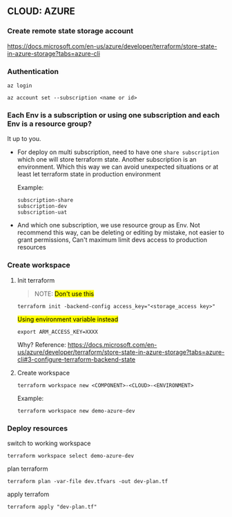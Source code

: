## CLOUD: AZURE
### Create remote state storage account
https://docs.microsoft.com/en-us/azure/developer/terraform/store-state-in-azure-storage?tabs=azure-cli

### Authentication

```
az login
```
```
az account set --subscription <name or id>
```

### Each Env is a subscription or using one subscription and each Env is a resource group?
It up to you.

- For deploy on multi subscription, need to have one `share subscription` which one will store terraform state. Another subscription is an environment. Which this way we can avoid unexpected situations or at least let terraform state in production environment

    Example:
    ```
    subscription-share
    subscription-dev
    subscription-uat
    ```

- And which one subscription, we use resource group as Env. Not recommend this way, can be deleting or editing by mistake, not easier to grant permissions, Can't maximum limit devs access to production resources


### Create workspace

1. Init terraform
    > NOTE: <mark>Don't use this</mark>
    ```
    terraform init -backend-config access_key="<storage_access key>"
    ```
    <mark>Using environment variable instead</mark>
    ```
    export ARM_ACCESS_KEY=XXXX
    ```
    Why? Reference: https://docs.microsoft.com/en-us/azure/developer/terraform/store-state-in-azure-storage?tabs=azure-cli#3-configure-terraform-backend-state

2. Create workspace
    ```
    terraform workspace new <COMPONENT>-<CLOUD>-<ENVIRONMENT>
    ```

    Example:
    ```
    terraform workspace new demo-azure-dev
    ```
### Deploy resources 

switch to working workspace

```
terraform workspace select demo-azure-dev
```

plan terraform
```
terraform plan -var-file dev.tfvars -out dev-plan.tf
```

apply terrafom
```
terraform apply "dev-plan.tf"
```